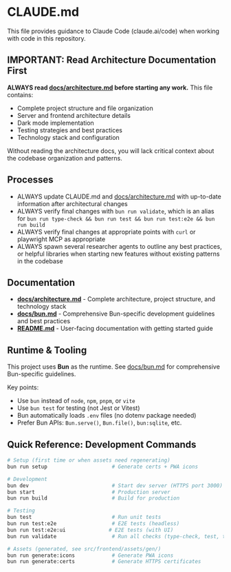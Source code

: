 # CLAUDE.md

This file provides guidance to Claude Code (claude.ai/code) when working with code in this repository.

## IMPORTANT: Read Architecture Documentation First

**ALWAYS read [docs/architecture.md](./docs/architecture.md) before starting any work.** This file contains:
- Complete project structure and file organization
- Server and frontend architecture details
- Dark mode implementation
- Testing strategies and best practices
- Technology stack and configuration

Without reading the architecture docs, you will lack critical context about the codebase organization and patterns.

## Processes

- ALWAYS update CLAUDE.md and [docs/architecture.md](./docs/architecture.md) with up-to-date information after architectural changes
- ALWAYS verify final changes with `bun run validate`, which is an alias for `bun run type-check && bun run test && bun run test:e2e && bun run build`
- ALWAYS verify final changes at appropriate points with `curl` or playwright MCP as appropriate
- ALWAYS spawn several researcher agents to outline any best practices, or helpful libraries when starting new features without existing patterns in the codebase

## Documentation

- **[docs/architecture.md](./docs/architecture.md)** - Complete architecture, project structure, and technology stack
- **[docs/bun.md](./docs/bun.md)** - Comprehensive Bun-specific development guidelines and best practices
- **[README.md](./README.md)** - User-facing documentation with getting started guide

## Runtime & Tooling

This project uses **Bun** as the runtime. See [docs/bun.md](./docs/bun.md) for comprehensive Bun-specific guidelines.

Key points:

- Use `bun` instead of `node`, `npm`, `pnpm`, or `vite`
- Use `bun test` for testing (not Jest or Vitest)
- Bun automatically loads `.env` files (no dotenv package needed)
- Prefer Bun APIs: `Bun.serve()`, `Bun.file()`, `bun:sqlite`, etc.

## Quick Reference: Development Commands

```bash
# Setup (first time or when assets need regenerating)
bun run setup                     # Generate certs + PWA icons

# Development
bun dev                           # Start dev server (HTTPS port 3000)
bun start                         # Production server
bun run build                     # Build for production

# Testing
bun test                          # Run unit tests
bun run test:e2e                  # E2E tests (headless)
bun run test:e2e:ui              # E2E tests (with UI)
bun run validate                  # Run all checks (type-check, test, test:e2e, build)

# Assets (generated, see src/frontend/assets/gen/)
bun run generate:icons            # Generate PWA icons
bun run generate:certs            # Generate HTTPS certificates
```

